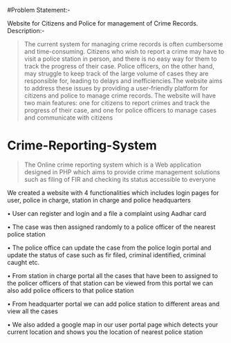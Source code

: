 #Problem Statement:-

 Website for Citizens and Police for management of Crime Records.
Description:-
>The current system for managing crime records is often cumbersome and time-consuming. Citizens who wish to report a crime may have to visit a police station in 
person, and there is no easy way for them to track the progress of their case. Police officers, on the other hand, may struggle to keep track of the large volume of cases they are responsible for, leading to delays and inefficiencies.The website aims to address these issues by providing a user-friendly platform for citizens 
and police to manage crime records. The website will have two main features: one for citizens to report crimes and track the progress of their case, and one for police officers to manage cases and communicate with citizens




# Crime-Reporting-System
> The Online crime reporting system which is a Web application designed in PHP  which aims to provide crime management solutions such as filing of FIR  and checking its status accessible to everyone

We created a website with 4 functionalities which includes login pages for user, police in charge, station in charge and police headquarters
>
• User can register and login and a file a complaint using Aadhar card

• The case was then assigned randomly to a police officer of the nearest police station

• The police office can update the case from the police login portal and update the status of case such as fir filed, criminal identified, criminal caught etc.

• From station in charge portal all the cases that have been to assigned to the policer officers of that station can be viewed from this portal we can also add police officers to that police station

• From headquarter portal we can add police station to different areas and view all the cases

• We also added a google map in our user portal page which detects your current location and shows you the location of nearest police station
